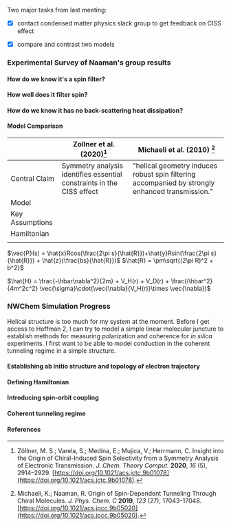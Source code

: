 Two major tasks from last meeting:
- [x] contact condensed matter physics slack group to get feedback on CISS effect
- [x] compare and contrast two models


### Experimental Survey of Naaman's group results
#### How do we know it's a spin filter?
#### How well does it filter spin?
#### How do we know it has no back-scattering heat dissipation?

#### Model Comparison

|                 | Zollner et al. (2020)[^1]                                             | Michaeli et al. (2010) [^2]                                                                     |
| --------------- | --------------------------------------------------------------------- | ----------------------------------------------------------------------------------------------- |
| Central Claim   | Symmetry analysis identifies essential constraints in the CISS effect | "helical geometry induces robust spin filtering accompanied by strongly enhanced transmission." |
| Model           |                                                                       |                                                                                                 |
| Key Assumptions |                                                                       |                                                                                                 |
| Hamiltonian     |                                                                       |                                                                                                 |
|                 |                                                                       |                                                                                                 |
$\vec{P}(s) = \hat{x}Rcos(\frac{2\pi s}{\hat{R}})+\hat{y}Rsin(\frac{2\pi s}{\hat{R}}) + \hat{z}(\frac{bs}{\hat{R}})$
$\hat{R} = \pm\sqrt{(2\pi R)^2 + b^2}$

$\hat{H} = \frac{-\hbar\nabla^2}{2m} + V_H(r) + V_D(r) + \frac{i\hbar^2}{4m^2c^2} \vec{\sigma}\cdot(\vec{\nabla}{V_H(r)}\times \vec{\nabla})$
### NWChem Simulation Progress
Helical structure is too much for my system at the moment. Before I get access to Hoffman 2, I can try to model a simple linear molecular juncture to establish methods for measuring polarization and coherence for *in silica* experiments. I first want to be able to model conduction in the coherent tunneling regime in a simple structure. 


#### Establishing ab initio structure and topology of electron trajectory
####  Defining Hamiltonian
#### Introducing spin-orbit coupling
#### Coherent tunneling regime

#### References
[^1]:  Zöllner, M. S.; Varela, S.; Medina, E.; Mujica, V.; Herrmann, C. Insight into the Origin of Chiral-Induced Spin Selectivity from a Symmetry Analysis of Electronic Transmission. _J. Chem. Theory Comput._ **2020**, _16_ (5), 2914–2929. [https://doi.org/10.1021/acs.jctc.9b01078](https://doi.org/10.1021/acs.jctc.9b01078).

[^2]: Michaeli, K.; Naaman, R. Origin of Spin-Dependent Tunneling Through Chiral Molecules. _J. Phys. Chem. C_ **2019**, _123_ (27), 17043–17048. [https://doi.org/10.1021/acs.jpcc.9b05020](https://doi.org/10.1021/acs.jpcc.9b05020).





